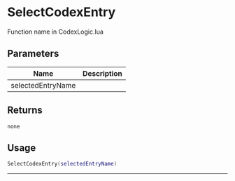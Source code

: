# SelectCodexEntry

Function name in CodexLogic.lua

## Parameters

| Name              | Description |
| ----------------- | ----------- |
| selectedEntryName |             |

## Returns

`none`

## Usage

```lua
SelectCodexEntry(selectedEntryName)
```

---
